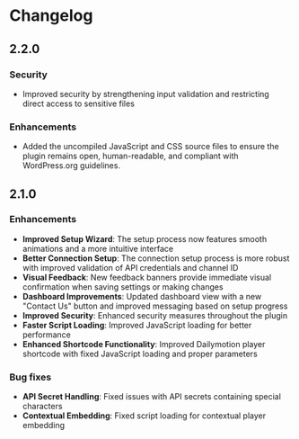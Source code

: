 # Changelog

## 2.2.0

### Security
- Improved security by strengthening input validation and restricting direct access to sensitive files

### Enhancements
- Added the uncompiled JavaScript and CSS source files to ensure the plugin remains open, human-readable, and compliant with WordPress.org guidelines.


## 2.1.0

### Enhancements
- **Improved Setup Wizard**: The setup process now features smooth animations and a more intuitive interface
- **Better Connection Setup**: The connection setup process is more robust with improved validation of API credentials and channel ID
- **Visual Feedback**: New feedback banners provide immediate visual confirmation when saving settings or making changes
- **Dashboard Improvements**: Updated dashboard view with a new "Contact Us" button and improved messaging based on setup progress
- **Improved Security**: Enhanced security measures throughout the plugin
- **Faster Script Loading**: Improved JavaScript loading for better performance
- **Enhanced Shortcode Functionality**: Improved Dailymotion player shortcode with fixed JavaScript loading and proper parameters

### Bug fixes
- **API Secret Handling**: Fixed issues with API secrets containing special characters
- **Contextual Embedding**: Fixed script loading for contextual player embedding

